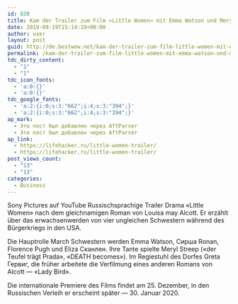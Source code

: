 ```yaml
---
id: 830
title: Kam der Trailer zum Film «Little Women» mit Emma Watson und Meryl Streep
date: 2019-09-19T15:14:19+00:00
author: user
layout: post
guid: http://de.bestwow.net/kam-der-trailer-zum-film-little-women-mit-emma-watson-und-meryl-streep/
permalink: /kam-der-trailer-zum-film-little-women-mit-emma-watson-und-meryl-streep/
tdc_dirty_content:
  - "1"
  - "1"
tdc_icon_fonts:
  - 'a:0:{}'
  - 'a:0:{}'
tdc_google_fonts:
  - 'a:2:{i:0;s:3:"662";i:4;s:3:"394";}'
  - 'a:2:{i:0;s:3:"662";i:4;s:3:"394";}'
ap_mark:
  - Это пост был добавлен через AftParser
  - Это пост был добавлен через AftParser
ap_link:
  - https://lifehacker.ru/little-women-trailer/
  - https://lifehacker.ru/little-women-trailer/
post_views_count:
  - "13"
  - "13"
categories:
  - Business
---
```

Sony Pictures auf YouTube Russischsprachige Trailer Drama «Little Women» nach dem gleichnamigen Roman von Louisa may Alcott. Er erzählt über das erwachsenwerden von vier ungleichen Schwestern während des Bürgerkriegs in den USA.</p> 

Die Hauptrolle March Schwestern werden Emma Watson, Сирша Ronan, Florence Pugh und Eliza Сканлен. Ihre Tante spielte Meryl Streep («der Teufel trägt Prada», «DEATH becomes»). Im Regiestuhl des Dorfes Greta Гервиг, die früher arbeitete die Verfilmung eines anderen Romans von Alcott — «Lady Bird».

Die internationale Premiere des Films findet am 25. Dezember, in den Russischen Verleih er erscheint später — 30. Januar 2020.